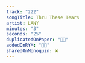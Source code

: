 ```yaml
---
track: "222"
songTitle: Thru These Tears
artist: LANY
minutes: "3"
seconds: "25"
duplicatedOnPaper: "👍🏻"
addedOnRYM: "👍🏻"
sharedOnMonoquin: ❌
---
```

